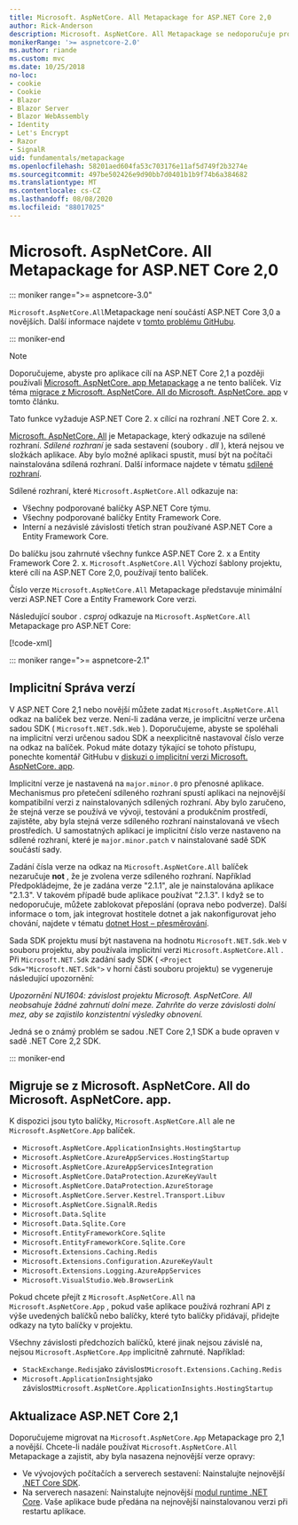 ```yaml
---
title: Microsoft. AspNetCore. All Metapackage for ASP.NET Core 2,0
author: Rick-Anderson
description: Microsoft. AspNetCore. All Metapackage se nedoporučuje pro ASP.NET Core 2,1 a novější.
monikerRange: '>= aspnetcore-2.0'
ms.author: riande
ms.custom: mvc
ms.date: 10/25/2018
no-loc:
- cookie
- Cookie
- Blazor
- Blazor Server
- Blazor WebAssembly
- Identity
- Let's Encrypt
- Razor
- SignalR
uid: fundamentals/metapackage
ms.openlocfilehash: 58201aed604fa53c703176e11af5d749f2b3274e
ms.sourcegitcommit: 497be502426e9d90bb7d0401b1b9f74b6a384682
ms.translationtype: MT
ms.contentlocale: cs-CZ
ms.lasthandoff: 08/08/2020
ms.locfileid: "88017025"
---
```

# <a name="microsoftaspnetcoreall-metapackage-for-aspnet-core-20"></a>Microsoft. AspNetCore. All Metapackage for ASP.NET Core 2,0

::: moniker range=">= aspnetcore-3.0"

`Microsoft.AspNetCore.All`Metapackage není součástí ASP.NET Core 3,0 a novějších. Další informace najdete v [tomto problému GitHubu](https://github.com/aspnet/Announcements/issues/314).

::: moniker-end

> [!NOTE]
> Doporučujeme, abyste pro aplikace cílí na ASP.NET Core 2,1 a později používali [Microsoft. AspNetCore. app Metapackage](xref:fundamentals/metapackage-app) a ne tento balíček. Viz téma [migrace z Microsoft. AspNetCore. All do Microsoft. AspNetCore. app](#migrate) v tomto článku.

Tato funkce vyžaduje ASP.NET Core 2. x cílící na rozhraní .NET Core 2. x.

[Microsoft. AspNetCore. All](https://www.nuget.org/packages/Microsoft.AspNetCore.All) je Metapackage, který odkazuje na sdílené rozhraní. *Sdílené rozhraní* je sada sestavení (soubory *. dll* ), která nejsou ve složkách aplikace. Aby bylo možné aplikaci spustit, musí být na počítači nainstalována sdílená rozhraní. Další informace najdete v tématu [sdílené rozhraní](https://natemcmaster.com/blog/2018/08/29/netcore-primitives-2/).

Sdílené rozhraní, které `Microsoft.AspNetCore.All` odkazuje na:

* Všechny podporované balíčky ASP.NET Core týmu.
* Všechny podporované balíčky Entity Framework Core.
* Interní a nezávislé závislosti třetích stran používané ASP.NET Core a Entity Framework Core.

Do balíčku jsou zahrnuté všechny funkce ASP.NET Core 2. x a Entity Framework Core 2. x. `Microsoft.AspNetCore.All` Výchozí šablony projektu, které cílí na ASP.NET Core 2,0, používají tento balíček.

Číslo verze `Microsoft.AspNetCore.All` Metapackage představuje minimální verzi ASP.NET Core a Entity Framework Core verzi.

Následující soubor *. csproj* odkazuje na `Microsoft.AspNetCore.All` Metapackage pro ASP.NET Core:

[!code-xml[](metapackage/samples/Metapackage.All.Example.csproj?highlight=8)]

::: moniker range=">= aspnetcore-2.1"

## <a name="implicit-versioning"></a>Implicitní Správa verzí

V ASP.NET Core 2,1 nebo novější můžete zadat `Microsoft.AspNetCore.All` odkaz na balíček bez verze. Není-li zadána verze, je implicitní verze určena sadou SDK ( `Microsoft.NET.Sdk.Web` ). Doporučujeme, abyste se spoléhali na implicitní verzi určenou sadou SDK a neexplicitně nastavoval číslo verze na odkaz na balíček. Pokud máte dotazy týkající se tohoto přístupu, ponechte komentář GitHubu v [diskuzi o implicitní verzi Microsoft. AspNetCore. app](https://github.com/dotnet/AspNetCore.Docs/issues/6430).

Implicitní verze je nastavená na `major.minor.0` pro přenosné aplikace. Mechanismus pro přetečení sdíleného rozhraní spustí aplikaci na nejnovější kompatibilní verzi z nainstalovaných sdílených rozhraní. Aby bylo zaručeno, že stejná verze se používá ve vývoji, testování a produkčním prostředí, zajistěte, aby byla stejná verze sdíleného rozhraní nainstalovaná ve všech prostředích. U samostatných aplikací je implicitní číslo verze nastaveno na sdílené rozhraní, které je `major.minor.patch` v nainstalované sadě SDK součástí sady.

Zadání čísla verze na odkaz na `Microsoft.AspNetCore.All` balíček nezaručuje **not** , že je zvolena verze sdíleného rozhraní. Například Předpokládejme, že je zadána verze "2.1.1", ale je nainstalována aplikace "2.1.3". V takovém případě bude aplikace používat "2.1.3". I když se to nedoporučuje, můžete zablokovat přeposlání (oprava nebo podverze). Další informace o tom, jak integrovat hostitele dotnet a jak nakonfigurovat jeho chování, najdete v tématu [dotnet Host – přesměrování](https://github.com/dotnet/core-setup/blob/master/Documentation/design-docs/roll-forward-on-no-candidate-fx.md).

Sada SDK projektu musí být nastavena na hodnotu `Microsoft.NET.Sdk.Web` v souboru projektu, aby používala implicitní verzi `Microsoft.AspNetCore.All` . Při `Microsoft.NET.Sdk` zadání sady SDK ( `<Project Sdk="Microsoft.NET.Sdk">` v horní části souboru projektu) se vygeneruje následující upozornění:

*Upozornění NU1604: závislost projektu Microsoft. AspNetCore. All neobsahuje žádné zahrnutí dolní meze. Zahrňte do verze závislosti dolní mez, aby se zajistilo konzistentní výsledky obnovení.*

Jedná se o známý problém se sadou .NET Core 2,1 SDK a bude opraven v sadě .NET Core 2,2 SDK.

::: moniker-end

<a name="migrate"></a>

## <a name="migrating-from-microsoftaspnetcoreall-to-microsoftaspnetcoreapp"></a>Migruje se z Microsoft. AspNetCore. All do Microsoft. AspNetCore. app.

K dispozici jsou tyto balíčky, `Microsoft.AspNetCore.All` ale ne `Microsoft.AspNetCore.App` balíček.

* `Microsoft.AspNetCore.ApplicationInsights.HostingStartup`
* `Microsoft.AspNetCore.AzureAppServices.HostingStartup`
* `Microsoft.AspNetCore.AzureAppServicesIntegration`
* `Microsoft.AspNetCore.DataProtection.AzureKeyVault`
* `Microsoft.AspNetCore.DataProtection.AzureStorage`
* `Microsoft.AspNetCore.Server.Kestrel.Transport.Libuv`
* `Microsoft.AspNetCore.SignalR.Redis`
* `Microsoft.Data.Sqlite`
* `Microsoft.Data.Sqlite.Core`
* `Microsoft.EntityFrameworkCore.Sqlite`
* `Microsoft.EntityFrameworkCore.Sqlite.Core`
* `Microsoft.Extensions.Caching.Redis`
* `Microsoft.Extensions.Configuration.AzureKeyVault`
* `Microsoft.Extensions.Logging.AzureAppServices`
* `Microsoft.VisualStudio.Web.BrowserLink`

Pokud chcete přejít z `Microsoft.AspNetCore.All` na `Microsoft.AspNetCore.App` , pokud vaše aplikace používá rozhraní API z výše uvedených balíčků nebo balíčky, které tyto balíčky přidávají, přidejte odkazy na tyto balíčky v projektu.

Všechny závislosti předchozích balíčků, které jinak nejsou závislé na, nejsou `Microsoft.AspNetCore.App` implicitně zahrnuté. Například:

* `StackExchange.Redis`jako závislost`Microsoft.Extensions.Caching.Redis`
* `Microsoft.ApplicationInsights`jako závislost`Microsoft.AspNetCore.ApplicationInsights.HostingStartup`

## <a name="update-aspnet-core-21"></a>Aktualizace ASP.NET Core 2,1

Doporučujeme migrovat na `Microsoft.AspNetCore.App` Metapackage pro 2,1 a novější. Chcete-li nadále používat `Microsoft.AspNetCore.All` Metapackage a zajistit, aby byla nasazena nejnovější verze opravy:

* Ve vývojových počítačích a serverech sestavení: Nainstalujte nejnovější [.NET Core SDK](https://dotnet.microsoft.com/download).
* Na serverech nasazení: Nainstalujte nejnovější [modul runtime .NET Core](https://dotnet.microsoft.com/download).
 Vaše aplikace bude předána na nejnovější nainstalovanou verzi při restartu aplikace.
